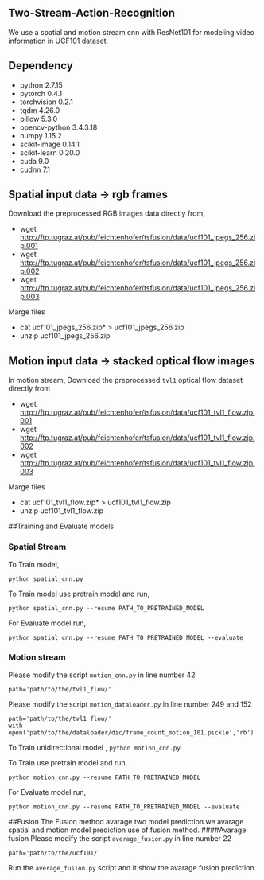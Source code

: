 ## Two-Stream-Action-Recognition

We use a spatial and motion stream cnn with ResNet101 for modeling video information in UCF101 dataset.

## Dependency
* python 2.7.15
* pytorch 0.4.1
* torchvision 0.2.1
* tqdm 4.26.0
* pillow 5.3.0
* opencv-python 3.4.3.18
* numpy 1.15.2
* scikit-image  0.14.1
* scikit-learn  0.20.0
* cuda 9.0
* cudnn 7.1


## Spatial input data -> rgb frames
Download the preprocessed RGB images data directly from,
  * wget http://ftp.tugraz.at/pub/feichtenhofer/tsfusion/data/ucf101_jpegs_256.zip.001
  * wget http://ftp.tugraz.at/pub/feichtenhofer/tsfusion/data/ucf101_jpegs_256.zip.002
  * wget http://ftp.tugraz.at/pub/feichtenhofer/tsfusion/data/ucf101_jpegs_256.zip.003

Marge files
  * cat ucf101_jpegs_256.zip* > ucf101_jpegs_256.zip
  * unzip ucf101_jpegs_256.zip
## Motion input data -> stacked optical flow images
In motion stream,
Download the preprocessed `tvl1` optical flow dataset directly from

  * wget http://ftp.tugraz.at/pub/feichtenhofer/tsfusion/data/ucf101_tvl1_flow.zip.001
  * wget http://ftp.tugraz.at/pub/feichtenhofer/tsfusion/data/ucf101_tvl1_flow.zip.002
  * wget http://ftp.tugraz.at/pub/feichtenhofer/tsfusion/data/ucf101_tvl1_flow.zip.003

Marge files
  * cat ucf101_tvl1_flow.zip* > ucf101_tvl1_flow.zip
  * unzip ucf101_tvl1_flow.zip

##Training and Evaluate models
### Spatial Stream
To Train model,

`python spatial_cnn.py`

To Train model use pretrain model and run,

`python spatial_cnn.py --resume PATH_TO_PRETRAINED_MODEL`

For Evaluate model run,

`python spatial_cnn.py --resume PATH_TO_PRETRAINED_MODEL --evaluate`


### Motion stream

Please modify the script `motion_cnn.py` in line number 42
```
path='path/to/the/tvl1_flow/'
```
Please modify the script `motion_dataloader.py` in line number 249 and 152
```
path='path/to/the/tvl1_flow/'
with open('path/to/the/dataloader/dic/frame_count_motion_101.pickle','rb')
```


To Train unidirectional model ,
`python motion_cnn.py`

To Train use pretrain model and run,

`python motion_cnn.py --resume PATH_TO_PRETRAINED_MODEL`

For Evaluate model run,

`python motion_cnn.py --resume PATH_TO_PRETRAINED_MODEL --evaluate`



##Fusion
The Fusion method avarage two model prediction.we avarage spatial and motion model prediction use of fusion method.
####Avarage fusion
Please modify the script `average_fusion.py` in line number 22
````
path='path/to/the/ucf101/'
````
Run the `average_fusion.py` script and it show the avarage fusion prediction.



